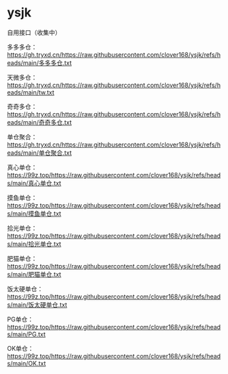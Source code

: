 # ysjk
自用接口（收集中）

多多多仓：
https://gh.tryxd.cn/https://raw.githubusercontent.com/clover168/ysjk/refs/heads/main/多多多仓.txt

天微多仓：
https://gh.tryxd.cn/https://raw.githubusercontent.com/clover168/ysjk/refs/heads/main/tw.txt

奇奇多仓：
https://gh.tryxd.cn/https://raw.githubusercontent.com/clover168/ysjk/refs/heads/main/奇奇多仓.txt

单仓聚合：
https://gh.tryxd.cn/https://raw.githubusercontent.com/clover168/ysjk/refs/heads/main/单仓聚合.txt

真心单仓：
https://99z.top/https://raw.githubusercontent.com/clover168/ysjk/refs/heads/main/真心单仓.txt

摸鱼单仓：
https://99z.top/https://raw.githubusercontent.com/clover168/ysjk/refs/heads/main/摸鱼单仓.txt

拾光单仓：
https://99z.top/https://raw.githubusercontent.com/clover168/ysjk/refs/heads/main/拾光单仓.txt

肥猫单仓：
https://99z.top/https://raw.githubusercontent.com/clover168/ysjk/refs/heads/main/肥猫单仓.txt

饭太硬单仓：
https://99z.top/https://raw.githubusercontent.com/clover168/ysjk/refs/heads/main/饭太硬单仓.txt

PG单仓：
https://99z.top/https://raw.githubusercontent.com/clover168/ysjk/refs/heads/main/PG.txt

OK单仓：
https://99z.top/https://raw.githubusercontent.com/clover168/ysjk/refs/heads/main/OK.txt



